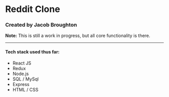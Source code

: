# Reddit Clone

### Created by Jacob Broughton

**Note:** This is still a work in progress, but all core functionality is there.

--- 

#### Tech stack used thus far:
<ul>
  <li>React JS</li>
  <li>Redux</li>
  <li>Node.js</li>
  <li>SQL / MySql</li>
  <li>Express</li>
  <li>HTML / CSS</li>
</ul>
